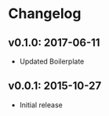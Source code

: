# Changelog

## v0.1.0: 2017-06-11

- Updated Boilerplate

## v0.0.1: 2015-10-27

- Initial release

